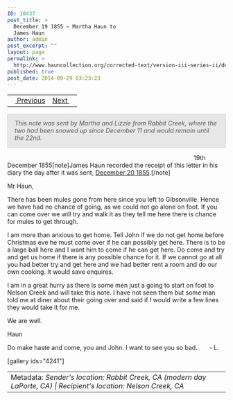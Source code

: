 ```yaml
---
ID: 10437
post_title: >
  December 19 1855 – Martha Haun to
  James Haun
author: admin
post_excerpt: ""
layout: page
permalink: >
  http://www.hauncollection.org/corrected-text/version-iii-series-ii/december-19-most-likely-1855-martha-haun-to-james-haun/
published: true
post_date: 2014-09-29 03:23:23
---
```

<table style="width: 100%;">
<tbody>
<tr>
<td style="text-align: left;"><a title="Undated" href="http://www.hauncollection.org/version-3/version-iii-series-ii/undated-postscript-martha-haun-to-james-haun/"><img src="https://lh3.googleusercontent.com/-EFJpxxNiPNw/VqgtWBCZrMI/AAAAAAAAAFU/WfY4lPFWWkg/s800-Ic42/Soeb-Plain-Arrows-8-10px.png" alt="" width="10" height="10" /> Previous</a></td>
<td style="text-align: right;"><a title="April 16 1856" href="http://www.hauncollection.org/version-3/version-iii-series-ii/april-16-1856-d-howard-smith-to-james-haun/">Next <img src="https://lh3.googleusercontent.com/-67k0cYlpXHw/VqgtWKz1MXI/AAAAAAAAAFU/k9PW_Piyurk/s800-Ic42/Soeb-Plain-Arrows-5-10px.png" alt="" width="10" height="10" /></a></td>
</tr>
</tbody>
</table>
<p style="padding: 12px 16px 14px 16px; color: #555555; background-color: #e8e7e7; border: #d2d0cf 1px solid;"><em>This note was sent by Martha and Lizzie from Rabbit Creek, where the two had been snowed up since December 11 and would remain until the 22nd.
</em></p>
<span style="margin-left: 430px;">19th December 1855[note]James Haun recorded the receipt of this letter in his diary the day after it was sent, <a title="December 1855" href="http://www.hauncollection.org/version-3/version-iii-series-i/december-1855/#footnote_plugin_tooltip_3" target="_blank" rel="noopener">December 20 1855</a>.[/note]</span>

Mr Haun,

There has been mules gone from here since you left to Gibsonville. Hence we have had no chance of going, as we could not go alone on foot. If you can come over we will try and walk it as they tell me here there is chance for mules to get through.

I am more than anxious to get home. Tell John if we do not get home before Christmas eve he must come over if he can possibly get here. There is to be a large ball here and I want him to come if he can get here. Do come and try and get us home if there is any possible chance for it. If we cannot go at all you had better try and get here and we had better rent a room and do our own cooking. It would save enquires.

I am in a great hurry as there is some men just a going to start on foot to Nelson Creek and will take this note. I have not seen them but some man told me at diner about their going over and said if I would write a few lines they would take it for me.

We are well.

Haun

Do make haste and come, you and John. I want to see you so bad.       - L.

[gallery ids="4241"]
<table style="width: 100%;">
<tbody>
<tr>
<td>Metadata: <em>Sender's location: Rabbit Creek, CA (modern day LaPorte, CA) | Recipient's location: Nelson Creek, CA</em></td>
</tr>
</tbody>
</table>